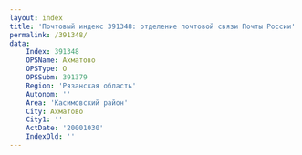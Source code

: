 ```yaml
---
layout: index
title: 'Почтовый индекс 391348: отделение почтовой связи Почты России'
permalink: /391348/
data:
    Index: 391348
    OPSName: Ахматово
    OPSType: О
    OPSSubm: 391379
    Region: 'Рязанская область'
    Autonom: ''
    Area: 'Касимовский район'
    City: Ахматово
    City1: ''
    ActDate: '20001030'
    IndexOld: ''
---
```

